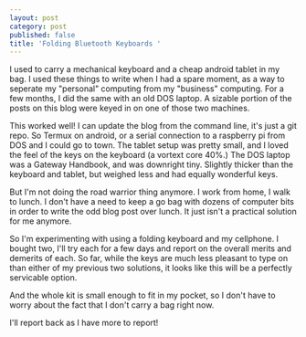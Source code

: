 ```yaml
---
layout: post
category: post
published: false
title: 'Folding Bluetooth Keyboards '
---
```

I used to carry a mechanical keyboard and a cheap android tablet in my bag. I used these things to write when I had a spare moment, as a way to seperate my "personal" computing from my "business" computing. For a few months, I did the same with an old DOS laptop. A sizable portion of the posts on this blog were keyed in on one of those two machines. 

This worked well! I can update the blog from the command line, it's just a git repo. So Termux on android, or a serial connection to a raspberry pi from DOS and I could go to town. The tablet setup was pretty small, and I loved the feel of the keys on the keyboard (a vortext core 40%.) The DOS laptop was a Gateway Handbook, and was downright tiny. Slightly thicker than the keyboard and tablet, but weighed less and had equally wonderful keys. 

But I'm not doing the road warrior thing anymore. I work from home, I walk to lunch. I don't have a need to keep a go bag with dozens of computer bits in order to write the odd blog post over lunch. It just isn't a practical solution for me anymore.

So I'm experimenting with using a folding keyboard and my cellphone. I bought two, I'll try each for a few days and report on the overall merits and demerits of each. So far, while the keys are much less pleasant to type on than either of my previous two solutions, it looks like this will be a perfectly servicable option. 

And the whole kit is small enough to fit in my pocket, so I don't have to worry about the fact that I don't carry a bag right now. 

I'll report back as I have more to report!
